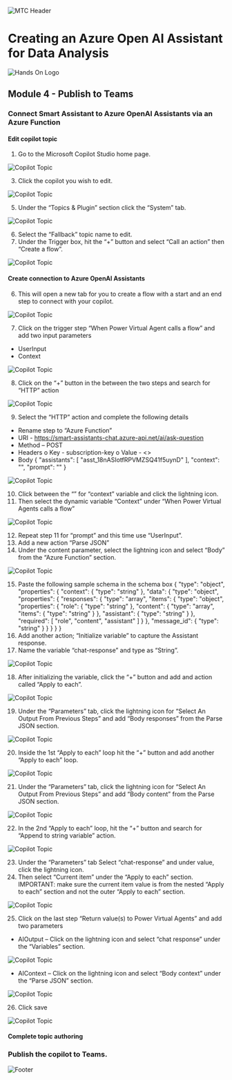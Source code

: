 ![MTC Header](./media/header.jpeg)

# Creating an Azure Open AI Assistant for Data Analysis

![Hands On Logo](./media/workshop.png)

## Module 4 - Publish to Teams

### Connect Smart Assistant to Azure OpenAI Assistants via an Azure Function

#### Edit copilot topic

1.	Go to the Microsoft Copilot Studio home page.
   
   ![Copilot Topic](./media/copilot-connect.png)
  	
3.	Click the copilot you wish to edit.
   
   ![Copilot Topic](./media/copilot-connect-1.png)
  	
5.	Under the “Topics & Plugin” section click the “System” tab.
   
   ![Copilot Topic](./media/copilot-connect-2.png)
  	 
6.	Select the “Fallback” topic name to edit.
7.	Under the Trigger box, hit the “+” button and select “Call an action” then “Create a flow”.
    
   ![Copilot Topic](./media/copilot-connect-3.png)
  	
#### Create connection to Azure OpenAI Assistants

6.	This will open a new tab for you to create a flow with a start and an end step to connect with your copilot.
    
   ![Copilot Topic](./media/copilot-connect-4.png)
  	
7.	Click on the trigger step “When Power Virtual Agent calls a flow” and add two input parameters
-	UserInput
-	Context
    
   ![Copilot Topic](./media/copilot-connect-5.png)
  	
8.	Click on the “+” button in the between the two steps and search for “HTTP” action
    
   ![Copilot Topic](./media/copilot-connect-6.png)
  	
9.	Select the “HTTP” action and complete the following details
-	Rename step to “Azure Function”
-	URI - https://smart-assistants-chat.azure-api.net/ai/ask-question
-	Method – POST
-	Headers
o	Key - subscription-key
o	Value - <<YOUR AZURE FUNCTION KEY>>
-	Body
{
"assistants": [
"asst_18nASIotfRPVMZSQ41f5uynD"
],
"context": "",
"prompt": ""
} 
   
   ![Copilot Topic](./media/copilot-connect-7.png)
  	
10.	Click between the “” for “context” variable and click the lightning icon.
11.	Then select the dynamic variable “Context” under “When Power Virtual Agents calls a flow” 
    
   ![Copilot Topic](./media/copilot-connect-8.png)
  	
12.	Repeat step 11 for “prompt” and this time use “UserInput”.
13.	Add a new action “Parse JSON”
14.	Under the content parameter, select the lightning icon and select “Body” from the “Azure Function” section.
    
   ![Copilot Topic](./media/copilot-connect-9.png)
  	
15.	Paste the following sample schema in the schema box
{
    "type": "object",
    "properties": {
        "context": {
            "type": "string"
        },
        "data": {
            "type": "object",
            "properties": {
                "responses": {
                    "type": "array",
                    "items": {
                        "type": "object",
                        "properties": {
                            "role": {
                                "type": "string"
                            },
                            "content": {
                                "type": "array",
                                "items": {
                                    "type": "string"
                                }
                            },
                            "assistant": {
                                "type": "string"
                            }
                        },
                        "required": [
                            "role",
                            "content",
                            "assistant"
                        ]
                    }
                },
                "message_id": {
                    "type": "string"
                }
            }
        }
    }
}
16.	Add another action; “Initialize variable” to capture the Assistant response.
17.	Name the variable “chat-response” and type as “String”.
    
   ![Copilot Topic](./media/copilot-connect-10.png)
  	
18.	After initializing the variable, click the “+” button and add and action called “Apply to each”.
    
   ![Copilot Topic](./media/copilot-connect-11.png)
  	
19.	Under the “Parameters” tab, click the lightning icon for “Select An Output From Previous Steps” and add “Body responses” from the Parse JSON section.
    
   ![Copilot Topic](./media/copilot-connect-12.png)
  	
20.	Inside the 1st “Apply to each” loop hit the “+” button and add another “Apply to each” loop.
    
   ![Copilot Topic](./media/copilot-connect-13.png)
  	
21.	Under the “Parameters” tab, click the lightning icon for “Select An Output From Previous Steps” and add “Body content” from the Parse JSON section.
    
   ![Copilot Topic](./media/copilot-connect-14.png)
  	
22.	In the 2nd “Apply to each” loop, hit the “+” button and search for “Append to string variable” action.
     
   ![Copilot Topic](./media/copilot-connect-15.png)
  	
23.	Under the “Parameters” tab Select “chat-response” and under value, click the lightning icon.
24.	Then select “Current item” under the “Apply to each” section. IMPORTANT: make sure the current item value is from the nested “Apply to each” section and not the outer “Apply to each” section.
    
   ![Copilot Topic](./media/copilot-connect-16.png)
  	
25.	Click on the last step “Return value(s) to Power Virtual Agents” and add two parameters
-	AIOutput – Click on the lightning icon and select “chat response” under the “Variables” section.
    
   ![Copilot Topic](./media/copilot-connect-17.png)
  	
-	AIContext – Click on the lightning icon and select “Body context” under the “Parse JSON” section.
    
   ![Copilot Topic](./media/copilot-connect-18.png)
  	
26.	Click save 
    
   ![Copilot Topic](./media/copilot-connect-19.png)
  	

#### Complete topic authoring



### Publish the copilot to Teams.



![Footer](./media/footer.png)
